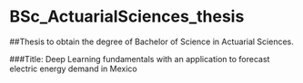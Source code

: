 # BSc_ActuarialSciences_thesis

##Thesis to obtain the degree of Bachelor of Science in Actuarial Sciences.

###Title: Deep Learning fundamentals with an application to forecast electric energy demand in Mexico
